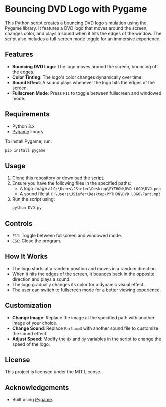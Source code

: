 
# Bouncing DVD Logo with Pygame

This Python script creates a bouncing DVD logo simulation using the Pygame library. It features a DVD logo that moves around the screen, changes color, and plays a sound when it hits the edges of the window. The script also includes a full-screen mode toggle for an immersive experience.

## Features

- **Bouncing DVD Logo**: The logo moves around the screen, bouncing off the edges.
- **Color Tinting**: The logo's color changes dynamically over time.
- **Sound Effect**: A sound plays whenever the logo hits the edges of the screen.
- **Fullscreen Mode**: Press `F11` to toggle between fullscreen and windowed mode.

## Requirements

- Python 3.x
- [Pygame](https://www.pygame.org/) library

To install Pygame, run:
```bash
pip install pygame
```

## Usage

1. Clone this repository or download the script.
2. Ensure you have the following files in the specified paths:
   - A logo image at `C:\Users\JSiefer\Desktop\PYTHON\DVD LOGO\DVD.png`
   - A sound file at `C:\Users\JSiefer\Desktop\PYTHON\DVD LOGO\Fart.mp3`
3. Run the script using:
   ```bash
   python DVD.py
   ```

## Controls

- `F11`: Toggle between fullscreen and windowed mode.
- `ESC`: Close the program.

## How It Works

- The logo starts at a random position and moves in a random direction.
- When it hits the edges of the screen, it bounces back in the opposite direction and plays a sound.
- The logo gradually changes its color for a dynamic visual effect.
- The user can switch to fullscreen mode for a better viewing experience.

## Customization

- **Change Image**: Replace the image at the specified path with another image of your choice.
- **Change Sound**: Replace `Fart.mp3` with another sound file to customize the sound effect.
- **Adjust Speed**: Modify the `dx` and `dy` variables in the script to change the speed of the logo.

## License

This project is licensed under the MIT License.

## Acknowledgements

- Built using [Pygame](https://www.pygame.org/).
